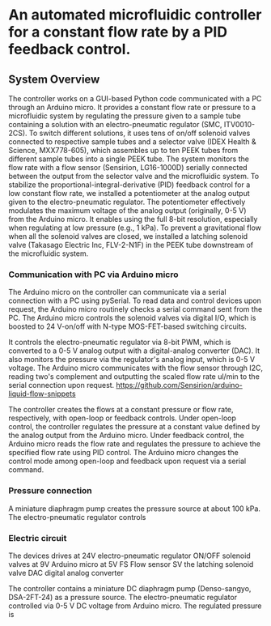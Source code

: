 
# An automated microfluidic controller for a constant flow rate by a PID feedback control.


## System Overview
The controller works on a GUI-based Python code communicated with a PC through an Arduino micro.
It provides a constant flow rate or pressure to a microfluidic system by regulating the pressure given to a sample tube containing a solution with an electro-pneumatic regulator (SMC, ITV0010-2CS).
To switch different solutions, it uses tens of on/off solenoid valves connected to respective sample tubes and a selector valve (IDEX Health & Science, MXX778-605), which assembles up to ten PEEK tubes from different sample tubes into a single PEEK tube.
The system monitors the flow rate with a flow sensor (Sensirion, LG16-1000D) serially connected between the output from the selector valve and the microfluidic system.
To stabilize the proportional-integral-derivative (PID) feedback control for a low constant flow rate, we installed a potentiometer at the analog output given to the electro-pneumatic regulator. 
The potentiometer effectively modulates the maximum voltage of the analog output (originally, 0-5 V) from the Arduino micro. It enables using the full 8-bit resolution, especially when regulating at low pressure (e.g., 1 kPa).
To prevent a gravitational flow when all the solenoid valves are closed, we installed a latching solenoid valve (Takasago Electric Inc, FLV-2-N1F) in the PEEK tube downstream of the microfluidic system.

### Communication with PC via Arduino micro
The Arduino micro on the controller can communicate via a serial connection with a PC using pySerial.
To read data and control devices upon request, the Arduino micro routinely checks a serial command sent from the PC.
The Arduino micro controls the solenoid valves via digital I/O, which is boosted to 24 V-on/off with N-type MOS-FET-based switching circuits.

It controls the electro-pneumatic regulator via 8-bit PWM, which is converted to a 0-5 V analog output with a digital-analog converter (DAC).
It also monitors the pressure via the regulator's analog input, which is 0-5 V voltage.
The Arduino micro communicates with the flow sensor through I2C, reading two's complement and outputting the scaled flow rate ul/min to the serial connection upon request.
https://github.com/Sensirion/arduino-liquid-flow-snippets

The controller creates the flows at a constant pressure or flow rate, respectively, with open-loop or feedback controls.
Under open-loop control, the controller regulates the pressure at a constant value defined by the analog output from the Arduino micro.
Under feedback control, the Arduino micro reads the flow rate and regulates the pressure to achieve the specified flow rate using PID control.
The Arduino micro changes the control mode among open-loop and feedback upon request via a serial command.

### Pressure connection
A miniature diaphragm pump creates the pressure source at about 100 kPa.
The electro-pneumatic regulator controls 

### Electric circuit

The devices drives
at 24V
electro-pneumatic regulator
ON/OFF solenoid valves
at 9V
Arduino micro
at 5V
FS Flow sensor
SV the latching solenoid valve
DAC digital analog converter

The controller contains a miniature DC diaphragm pump (Denso-sangyo, DSA-2FT-24) as a pressure source.
The electro-pneumatic regulator controlled via 0-5 V DC voltage from Arduino micro.
The regulated pressure is 


